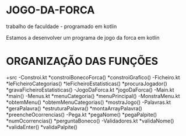 # JOGO-DA-FORCA
trabalho de faculdade - programado em kotlin


Estamos a desenvolver um programa de jogo da forca em kotlin

# ORGANIZAÇÃO DAS FUNÇÕES

+src
    -Constroi.kt
        *constroiBonecoForca()
        *constroiGrafico()
    -Ficheiro.kt
        *leFicheiroCategorias()
        *leFicheiroEstatisticas()
        *procuraJogador()
        *gravaFicheiroEstatisticas()
    -JogoDaForca.kt
        *jogoDaForca()
    -Main.kt
        *main()
    -Menus.kt
        *menuCategoria()
        *menuPrincipal()
    -MonstraMenu.kt
        *obtemMenu()
        *obtemMenuCategorias()
        *mostraJogo()
    -Palavras.kt
        *geraPalavra()
        *estruturaPalavra()
        *montaArrayPalavra()
        *preencheOcorrencias()
    -Pega.kt
        *pegaNome()
        *pegaPalpite()
        *numOcorrencias()
        *perguntaBoneco()
    -Validadores.kt
        *validaNome()
        *validaEnter()
        *validaPalpite()



